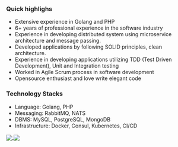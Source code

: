 ### Quick highlighs
- Extensive experience in Golang and PHP
- 6+ years of professional experience in the software industry
- Experience in developing distributed system using microservice architecture and message passing.
- Developed applications by following SOLID principles, clean architecture.
- Experience in developing applications utilizing TDD (Test Driven Development), Unit and Integration testing 
- Worked in Agile Scrum process in software development
- Opensource enthusiast and love write elegant code

### Technology Stacks
- Language: Golang, PHP
- Messaging: RabbitMQ, NATS
- DBMS: MySQL, PostgreSQL, MongoDB
- Infrastructure: Docker, Consul, Kubernetes, CI/CD

<a href="https://github.com/thedevsaddam">
  <img align="center" src="https://github-readme-stats.vercel.app/api?username=thedevsaddam&theme=dark&show_icons=true&count_private=true&hide=contribs&line_height=40" />
</a>
<a href="https://github.com/thedevsaddam">
  <img align="center" src="https://github-readme-stats.vercel.app/api/top-langs/?username=thedevsaddam&theme=dark&langs_count=4&hide=javascript,html,css,erlang" />
</a>
<a herf="https://visitor-badge.glitch.me/badge?page_id=https://github.com/thedevsaddam"></a>
